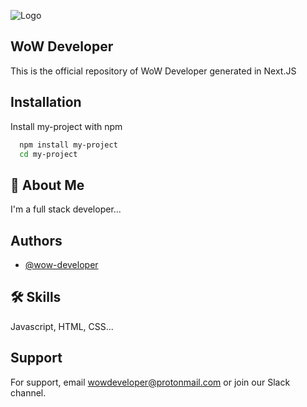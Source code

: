 
![Logo](https://wowdeveloperssr.vercel.app/apple-touch-icon.png)
## WoW Developer

This is the official repository of WoW Developer generated in Next.JS



## Installation

Install my-project with npm

```bash
  npm install my-project
  cd my-project
```
    
## 🚀 About Me
I'm a full stack developer...


## Authors

- [@wow-developer](https://www.github.com/wow-developer)


## 🛠 Skills
Javascript, HTML, CSS...


## Support

For support, email wowdeveloper@protonmail.com or join our Slack channel.

